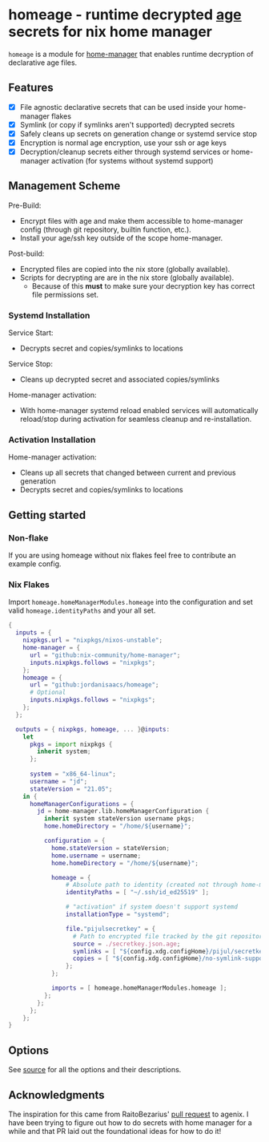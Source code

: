 # homeage - runtime decrypted [age](https://github.com/str4d/rage) secrets for nix home manager

`homeage` is a module for [home-manager](https://github.com/nix-community/home-manager) that enables runtime decryption of declarative age files.

## Features

- [x] File agnostic declarative secrets that can be used inside your home-manager flakes
- [X] Symlink (or copy if symlinks aren't supported) decrypted secrets
- [X] Safely cleans up secrets on generation change or systemd service stop
- [x] Encryption is normal age encryption, use your ssh or age keys
- [X] Decryption/cleanup secrets either through systemd services or home-manager activation (for systems without systemd support)

## Management Scheme

Pre-Build:

* Encrypt files with age and make them accessible to home-manager config (through git repository, builtin function, etc.).
* Install your age/ssh key outside of the scope home-manager.

Post-build:

* Encrypted files are copied into the nix store (globally available).
* Scripts for decrypting are are in the nix store (globally available).
    * Because of this **must** to make sure your decryption key has correct file permissions set.

### Systemd Installation

Service Start:
* Decrypts secret and copies/symlinks to locations

Service Stop:
* Cleans up decrypted secret and associated copies/symlinks

Home-manager activation:
* With home-manager systemd reload enabled services will automatically reload/stop during activation for seamless cleanup and re-installation.

### Activation Installation

Home-manager activation:
* Cleans up all secrets that changed between current and previous generation
* Decrypts secret and copies/symlinks to locations

## Getting started

### Non-flake

If you are using homeage without nix flakes feel free to contribute an example config.

### Nix Flakes

Import `homeage.homeManagerModules.homeage` into the configuration and set valid `homeage.identityPaths` and your all set.

```nix
{
  inputs = {
    nixpkgs.url = "nixpkgs/nixos-unstable";
    home-manager = {
      url = "github:nix-community/home-manager";
      inputs.nixpkgs.follows = "nixpkgs";
    };
    homeage = {
      url = "github:jordanisaacs/homeage";
      # Optional
      inputs.nixpkgs.follows = "nixpkgs";
    };
  };

  outputs = { nixpkgs, homeage, ... }@inputs:
    let
      pkgs = import nixpkgs {
        inherit system;
      };
      
      system = "x86_64-linux";
      username = "jd";
      stateVersion = "21.05";
    in {
      homeManagerConfigurations = {
        jd = home-manager.lib.homeManagerConfiguration {
          inherit system stateVersion username pkgs;
          home.homeDirectory = "/home/${username}";

          configuration = {
            home.stateVersion = stateVersion;
            home.username = username;
            home.homeDirectory = "/home/${username}";

            homeage = {
                # Absolute path to identity (created not through home-manager)
                identityPaths = [ "~/.ssh/id_ed25519" ];

                # "activation" if system doesn't support systemd
                installationType = "systemd";

                file."pijulsecretkey" = {
                  # Path to encrypted file tracked by the git repository
                  source = ./secretkey.json.age;
                  symlinks = [ "${config.xdg.configHome}/pijul/secretkey.json" ];
                  copies = [ "${config.xdg.configHome}/no-symlink-support/secretkey.json" ];
                };
            };

            imports = [ homeage.homeManagerModules.homeage ];
          };
        };
      };
    };
}
```

## Options

See [source](./module/default.nix) for all the options and their descriptions.

## Acknowledgments

The inspiration for this came from RaitoBezarius' [pull request](https://github.com/ryantm/agenix/pull/58/files) to agenix. I have been trying to figure out how to do secrets with home manager for a while and that PR laid out the foundational ideas for how to do it!
